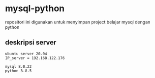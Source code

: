 # mysql-python
repositori ini digunakan untuk menyimpan project belajar mysql dengan python

## deskripsi server
```
ubuntu server 20.04
IP_server = 192.168.122.176

mysql 8.0.22
python 3.8.5

```
